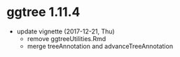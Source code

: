 # ggtree 1.11.4

+ update vignette (2017-12-21, Thu)
    - remove ggtreeUtilities.Rmd
    - merge treeAnnotation and advanceTreeAnnotation
    